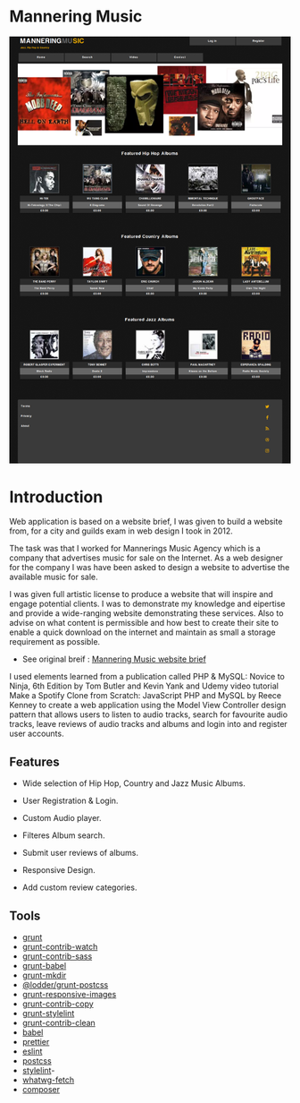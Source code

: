 # Mannering Music

![mannering](/mannering-raythompsonwebdev-co-uk.png)

# Introduction

Web application is based on a website brief, I was given to build a website from, for a city and guilds exam in web design I took in 2012.

The task was that I worked for Mannerings Music Agency which is a company that advertises music for sale on the lnternet. As a web designer for the company I was have been asked to design a website to advertise the available music for sale.

I was given full artistic license to produce a website that will inspire and engage potential clients. I was to demonstrate my knowledge and eipertise and provide a wide-ranging website demonstrating these services. Also to advise on what content is permissible and how best to create their site to enable a quick download on the internet and maintain as small a storage requirement as possible.

- See original breif : [Mannering Music website brief](https://drive.google.com/open?id=14Z8BsNeYcWYpNKrLcfuaaSGXHunisyA3)

I used elements learned from a publication called PHP & MySQL: Novice to Ninja, 6th Edition by Tom Butler and Kevin Yank and Udemy video tutorial Make a Spotify Clone from Scratch: JavaScript PHP and MySQL by Reece Kenney to create a web application using the Model View Controller design pattern that allows users to listen to audio tracks, search for favourite audio tracks, leave reviews of audio tracks and albums and login into and register user accounts.

## Features

- Wide selection of Hip Hop, Country and Jazz Music Albums.

- User Registration & Login.

- Custom Audio player.

- Filteres Album search.

- Submit user reviews of albums.

- Responsive Design.

- Add custom review categories.

## Tools

- [grunt](https://gruntjs.com/)
- [grunt-contrib-watch](https://github.com/gruntjs/grunt-contrib-watch)
- [grunt-contrib-sass](https://github.com/gruntjs/grunt-contrib-sass)
- [grunt-babel](https://www.npmjs.com/package/grunt-babel)
- [grunt-mkdir](https://www.npmjs.com/package/grunt-mkdir)
- [@lodder/grunt-postcss](https://www.npmjs.com/package/@lodder/grunt-postcss)
- [grunt-responsive-images](https://www.npmjs.com/package/grunt-responsive-images)
- [grunt-contrib-copy ](https://www.npmjs.com/package/grunt-contrib-copy)
- [grunt-stylelint](https://www.npmjs.com/package/grunt-stylelint)
- [grunt-contrib-clean](https://www.npmjs.com/package/grunt-contrib-clean)
- [babel](https://babeljs.io/)
- [prettier](https://prettier.io/)
- [eslint](https://eslint.org/)
- [postcss](https://postcss.org/)
- [stylelint](https://stylelint.io/)-
- [whatwg-fetch](https://www.npmjs.com/package/whatwg-fetch)
- [composer](https://getcomposer.org/)
